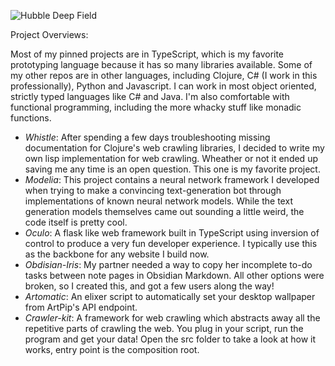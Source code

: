 ![Hubble Deep Field](https://raw.githubusercontent.com/OliverAndrews/OliverAndrews/main/home.png)

Project Overviews:

Most of my pinned projects are in TypeScript, which is my favorite prototyping language because it has so many libraries available. Some of my other repos are in other languages, including Clojure, C# (I work in this professionally), Python and Javascript. I can work in most object oriented, strictly typed languages like C# and Java. I'm also comfortable with functional programming, including the more whacky stuff like monadic functions.

- *Whistle*: After spending a few days troubleshooting missing documentation for Clojure's web crawling libraries, I decided to write my own lisp implementation for web crawling. Wheather or not it ended up saving me any time is an open question. This one is my favorite project.
- *Modelia*: This project contains a neural network framework I developed when trying to make a convincing text-generation bot through implementations of known neural network models. While the text generation models themselves came out sounding a little weird, the code itself is pretty cool.
- *Oculo*: A flask like web framework built in TypeScript using inversion of control to produce a very fun developer experience. I typically use this as the backbone for any website I build now.
- *Obdisian-Iris*: My partner needed a way to copy her incomplete to-do tasks between note pages in Obsidian Markdown. All other options were broken, so I created this, and got a few users along the way!
- *Artomatic*: An elixer script to automatically set your desktop wallpaper from ArtPip's API endpoint.
- *Crawler-kit*: A framework for web crawling which abstracts away all the repetitive parts of crawling the web. You plug in your script, run the program and get your data! Open the src folder to take a look at how it works, entry point is the composition root.
